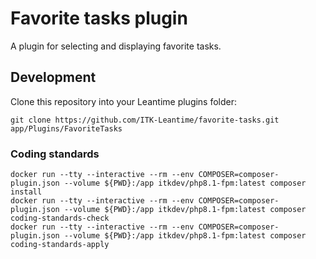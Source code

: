 # Favorite tasks plugin

A plugin for selecting and displaying favorite tasks.

## Development

Clone this repository into your Leantime plugins folder:

``` shell
git clone https://github.com/ITK-Leantime/favorite-tasks.git app/Plugins/FavoriteTasks
```

### Coding standards

``` shell
docker run --tty --interactive --rm --env COMPOSER=composer-plugin.json --volume ${PWD}:/app itkdev/php8.1-fpm:latest composer install
docker run --tty --interactive --rm --env COMPOSER=composer-plugin.json --volume ${PWD}:/app itkdev/php8.1-fpm:latest composer coding-standards-check
docker run --tty --interactive --rm --env COMPOSER=composer-plugin.json --volume ${PWD}:/app itkdev/php8.1-fpm:latest composer coding-standards-apply
```